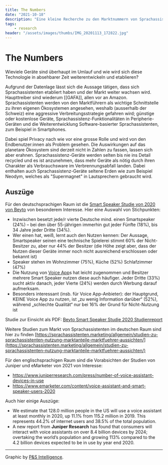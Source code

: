 ```yaml
---
title: The Numbers
date: "2021-10-18"
description: "Eine kleine Recherche zu den Marktnummern von Sprachassistenten"
tags:
    - research
header: "/assets/images/thumbs/IMG_20201113_172822.jpg"
---
```

# The Numbers
Wieviele Geräte sind überhaupt im Umlauf und wie wird sich diese Technologie in absehbarer Zeit weiterentwickeln und etablieren?

Aufgrund der Datenlage lässt sich die Aussage tätigen, dass sich Sprachassistenten etabliert haben und der Markt weiter wachsen wird. Haupttreiber sind wiederum [[GAFA]], allen vor an Amazon. Sprachassistenten werden von den Marktführern als wichtige Schnittstelle zu ihren eigenen Ökosystemen angesehen, weshalb (ausserhalb der Schweiz) eine aggressive Verbreitungsstrategie gefahren wird; günstige oder kostenlose Geräte, Sprachassistenz-Funktionalitäten in Peripherie-Geräten und die Weiterentwicklung Software-basierter Sprachassistenten, zum Beispiel in Smartphones.

Dabei spiel Privacy nach wie vor eine grosse Rolle und wird von den Endbenutzer:innen als Problem gesehen. Die Auswirkungen auf das planetare Ökosystem sind derzeit nicht in Zahlen zu fassen, lassen sich aber erahnen. Sprachassistenz-Geräte werden selten bis nie ins Detail recycled und es ist anzunehmen, dass mehr Geräte als nötig durch ihren Charakter als Verbrauchsware im Verbrennungsabfall landen. Dabei enthalten auch Sprachassistenz-Geräte seltene Erden wie zum Beispiel Neodym, welches als "Supermagnet" in Lautsprechern gebraucht wird.


## Auszüge

Für den deutschsprachigen Raum ist die [Smart Speaker Studie von 2020 von Beyto](https://www.beyto.com/smart-speaker-studie-2020/) von besonderem Interesse.  Hier eine Auswahl von Stichpunkten:

-   Inzwischen besetzt jede/r vierte Deutsche mind. einen Smartspeaker (24%) – bei den über 55-jährigen immerhin gut jeder Fünfte (18%), bis 34 Jahre jeder Dritte (34%).
-   Wer einen hat, weiß, lernt auch den Nutzen kennen: Der Aussage, Smartspeaker seinen eine technische Spielerei stimmt 60% der Nicht-Besitzer zu, aber nur 44% der Besitzer (die Höhe zeigt aber, dass der Nutzen dieser Geräte immer noch nicht ausreichend erschlossen oder bekannt ist)
-   Speaker stehen im Wohnzimmer (75%), Küche (52%) Schlafzimmer (47%)
-   Die Nutzung von [Voice App](https://sprachassistenten.marketing/grundlagen/voice-apps-was-ist-das/)s hat leicht zugenommen und Besitzer mehrere Smart Speaker nutzen diese auch häufiger. Jeder Dritte (33%) sucht aktiv danach, jeder Vierte (24%) werden durch Werbung darauf aufmerksam.
-   Besonders interessant (insb. für Voice App-Anbieter): der Hauptgrund, KEINE Voice App zu nutzen, ist „zu wenig Information darüber“ (52%), während „schlechte Qualität“ nur bei 16% der Grund für Nicht-Nutzung ist

Studie zur Einsicht als PDF: [Beyto Smart Speaker Studie 2020 Studienreport](/assets/files/Beyto_Smart_Speaker_Studie_2020_Studienreport.pdf)

Weitere Studien zum Markt von Sprachassistenten im deutschen Raum sind hier zu finden [https://sprachassistenten.marketing/allgemein/studien-zu-sprachassistenten-nutzung-marktanteile-marktfuehrer-aussichten/](https://sprachassistenten.marketing/allgemein/studien-zu-sprachassistenten-nutzung-marktanteile-marktfuehrer-aussichten/)

Für den englischsprachigen Raum sind die Vorabsichten der Studien von Juniper und eMarketer von 2021 von Interesse:

- https://www.juniperresearch.com/press/number-of-voice-assistant-devices-in-use
- https://www.emarketer.com/content/voice-assistant-and-smart-speaker-users-2020

Auch hier einige Auszüge:

- We estimate that 128.0 million people in the US will use a voice assistant at least monthly in 2020, up 11.1% from 115.2 million in 2019. This represents 44.2% of internet users and 38.5% of the total population.
- A new report from **Juniper Research** has found that consumers will interact with voice assistants on over 8.4 billion devices by 2024; overtaking the world’s population and growing 113% compared to the 4.2 billion devices expected to be in use by year end 2020.

---

Graphic by [P&S Intelligence](https://www.psmarketresearch.com/market-analysis/voice-assistant-market).